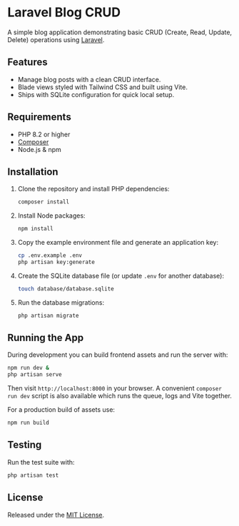 # Laravel Blog CRUD

A simple blog application demonstrating basic CRUD (Create, Read, Update, Delete) operations using [Laravel](https://laravel.com/).

## Features
- Manage blog posts with a clean CRUD interface.
- Blade views styled with Tailwind CSS and built using Vite.
- Ships with SQLite configuration for quick local setup.

## Requirements
- PHP 8.2 or higher
- [Composer](https://getcomposer.org/)
- Node.js & npm

## Installation
1. Clone the repository and install PHP dependencies:
   ```bash
   composer install
   ```
2. Install Node packages:
   ```bash
   npm install
   ```
3. Copy the example environment file and generate an application key:
   ```bash
   cp .env.example .env
   php artisan key:generate
   ```
4. Create the SQLite database file (or update `.env` for another database):
   ```bash
   touch database/database.sqlite
   ```
5. Run the database migrations:
   ```bash
   php artisan migrate
   ```

## Running the App
During development you can build frontend assets and run the server with:
```bash
npm run dev &
php artisan serve
```
Then visit `http://localhost:8000` in your browser. A convenient `composer run dev` script is also available which runs the queue, logs and Vite together.

For a production build of assets use:
```bash
npm run build
```

## Testing
Run the test suite with:
```bash
php artisan test
```

## License
Released under the [MIT License](https://opensource.org/licenses/MIT).
